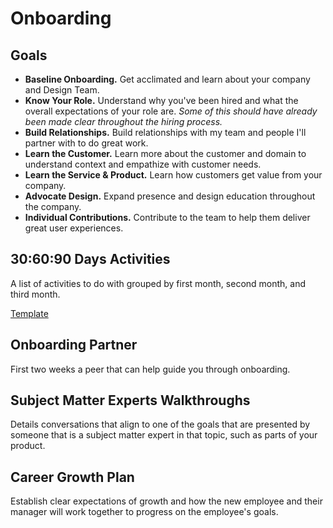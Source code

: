 # Onboarding

## Goals
- **Baseline Onboarding.** Get acclimated and learn about your company and Design Team.
- **Know Your Role.** Understand why you've been hired and what the overall expectations of your role are. *Some of this should have already been made clear throughout the hiring process.*
- **Build Relationships.** Build relationships with my team and people I'll partner with to do great work.
- **Learn the Customer.** Learn more about the customer and domain to understand context and empathize with customer needs.
- **Learn the Service & Product.** Learn how customers get value from your company.
- **Advocate Design.** Expand presence and design education throughout the company.
- **Individual Contributions.** Contribute to the team to help them deliver great user experiences.


## 30:60:90 Days Activities
A list of activities to do with grouped by first month, second month, and third month.

[Template](https://docs.google.com/spreadsheets/d/1CG4yBX-dfUBsax2-kV6mc-LzEKEmiSOf9rl1Q_IjvL0/edit?usp=sharing)

## Onboarding Partner
First two weeks a peer that can help guide you through onboarding.

## Subject Matter Experts Walkthroughs
Details conversations that align to one of the goals that are presented by someone that is a subject matter expert in that topic, such as parts of your product.

## Career Growth Plan
Establish clear expectations of growth and how the new employee and their manager will work together to progress on the employee's goals.
